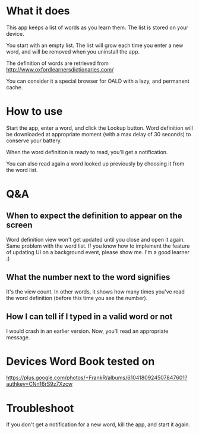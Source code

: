 # What it does

This app keeps a list of words as you learn them. The list is stored on your device.

You start with an empty list. The list will grow each time you enter a new word, and will be removed when you uninstall the app.

The definition of words are retrieved from http://www.oxfordlearnersdictionaries.com/

You can consider it a special browser for OALD with a lazy, and permanent cache.

# How to use

Start the app, enter a word, and click the Lookup button. Word definition will be downloaded at appropriate moment (with a max delay of 30 seconds) to conserve your battery.

When the word definition is ready to read, you'll get a notification.

You can also read again a word looked up previously by choosing it from the word list.

# Q&A

## When to expect the definition to appear on the screen

Word definition view won't get updated until you close and open it again. Same problem with the word list. If you know how to implement the feature of updating UI on a background event, please show me. I'm a good learner :)

## What the number next to the word signifies

It's the view count. In other words, it shows how many times you've read the word definition (before this time you see the number).

## How I can tell if I typed in a valid word or not

I would crash in an earlier version. Now, you'll read an appropriate message.

# Devices Word Book tested on

https://plus.google.com/photos/+FrankR/albums/6104180924507847601?authkey=CNn16rS9z7Xzcw

# Troubleshoot

If you don't get a notification for a new word, kill the app, and start it again.
